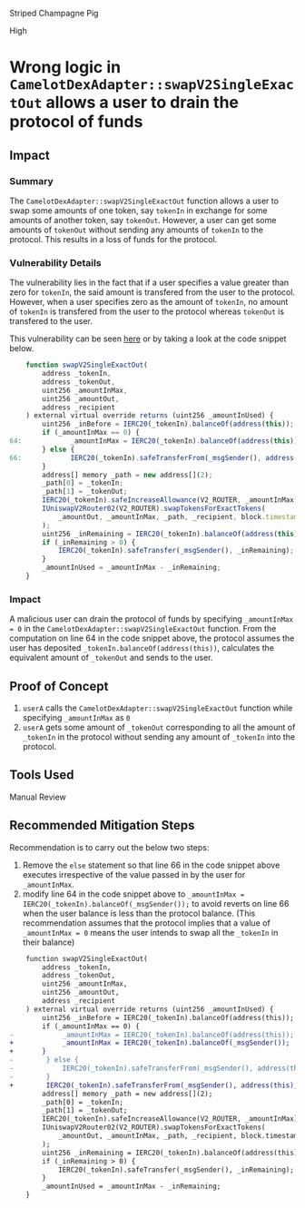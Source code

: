 Striped Champagne Pig

High

# Wrong logic in `CamelotDexAdapter::swapV2SingleExactOut` allows a user to drain the protocol of funds

## Impact
### Summary 
The `CamelotDexAdapter::swapV2SingleExactOut` function allows a user to swap some amounts of one token, say `tokenIn` in exchange for some amounts of another token, say `tokenOut`. However, a user can get some amounts of `tokenOut` without sending any amounts of `tokenIn` to the protocol. This results in a loss of funds for the protocol. 

### Vulnerability Details
The vulnerability lies in the fact that if a user specifies a value greater than zero for `tokenIn`, the said amount is transfered from the user to the protocol. However, when a user specifies zero as the amount of `tokenIn`, no amount of `tokenIn` is transfered from the user to the protocol whereas `tokenOut` is transfered to the user. 

This vulnerability can be seen [here](https://github.com/sherlock-audit/2025-01-peapods-finance/blob/main/contracts/contracts/dex/CamelotDexAdapter.sol#L55-L78) or by taking a look at the code snippet below. 

```javascript
    function swapV2SingleExactOut(
        address _tokenIn,
        address _tokenOut,
        uint256 _amountInMax,
        uint256 _amountOut,
        address _recipient
    ) external virtual override returns (uint256 _amountInUsed) {
        uint256 _inBefore = IERC20(_tokenIn).balanceOf(address(this));
        if (_amountInMax == 0) {
64:            _amountInMax = IERC20(_tokenIn).balanceOf(address(this));
        } else {
66:            IERC20(_tokenIn).safeTransferFrom(_msgSender(), address(this), _amountInMax);
        }
        address[] memory _path = new address[](2);
        _path[0] = _tokenIn;
        _path[1] = _tokenOut;
        IERC20(_tokenIn).safeIncreaseAllowance(V2_ROUTER, _amountInMax);
        IUniswapV2Router02(V2_ROUTER).swapTokensForExactTokens(
            _amountOut, _amountInMax, _path, _recipient, block.timestamp
        );
        uint256 _inRemaining = IERC20(_tokenIn).balanceOf(address(this)) - _inBefore;
        if (_inRemaining > 0) {
            IERC20(_tokenIn).safeTransfer(_msgSender(), _inRemaining);
        }
        _amountInUsed = _amountInMax - _inRemaining;
    }
```


### Impact
A malicious user can drain the protocol of funds by specifying `_amountInMax = 0` in the `CamelotDexAdapter::swapV2SingleExactOut` function. From the computation on line 64 in the code snippet above, the protocol assumes the user has deposited `_tokenIn.balanceOf(address(this))`, calculates the equivalent amount of `_tokenOut` and sends to the user. 

## Proof of Concept

1. `userA` calls the `CamelotDexAdapter::swapV2SingleExactOut` function while specifying `_amountInMax` as `0`
2. `userA` gets some amount of `_tokenOut` corresponding to all the amount of `_tokenIn` in the protocol without sending any amount of `_tokenIn` into the protocol.


## Tools Used

Manual Review


## Recommended Mitigation Steps
Recommendation is to carry out the below two steps:
1. Remove the `else` statement so that line 66 in the code snippet above executes irrespective of the value passed in by the user for `_amountInMax`.
2. modify line 64 in the code snippet above to `_amountInMax = IERC20(_tokenIn).balanceOf(_msgSender());` to avoid reverts on line 66 when the user balance is less than the protocol balance. (This recommendation assumes that the protocol implies that a value of `_amountInMax = 0` means the user intends to swap all the `_tokenIn` in their balance)

```diff
    function swapV2SingleExactOut(
        address _tokenIn,
        address _tokenOut,
        uint256 _amountInMax,
        uint256 _amountOut,
        address _recipient
    ) external virtual override returns (uint256 _amountInUsed) {
        uint256 _inBefore = IERC20(_tokenIn).balanceOf(address(this));
        if (_amountInMax == 0) {
-            _amountInMax = IERC20(_tokenIn).balanceOf(address(this));
+            _amountInMax = IERC20(_tokenIn).balanceOf(_msgSender());
+       }
-        } else {
-            IERC20(_tokenIn).safeTransferFrom(_msgSender(), address(this), _amountInMax);
-        }
+        IERC20(_tokenIn).safeTransferFrom(_msgSender(), address(this), _amountInMax);
        address[] memory _path = new address[](2);
        _path[0] = _tokenIn;
        _path[1] = _tokenOut;
        IERC20(_tokenIn).safeIncreaseAllowance(V2_ROUTER, _amountInMax);
        IUniswapV2Router02(V2_ROUTER).swapTokensForExactTokens(
            _amountOut, _amountInMax, _path, _recipient, block.timestamp
        );
        uint256 _inRemaining = IERC20(_tokenIn).balanceOf(address(this)) - _inBefore;
        if (_inRemaining > 0) {
            IERC20(_tokenIn).safeTransfer(_msgSender(), _inRemaining);
        }
        _amountInUsed = _amountInMax - _inRemaining;
    }
```
